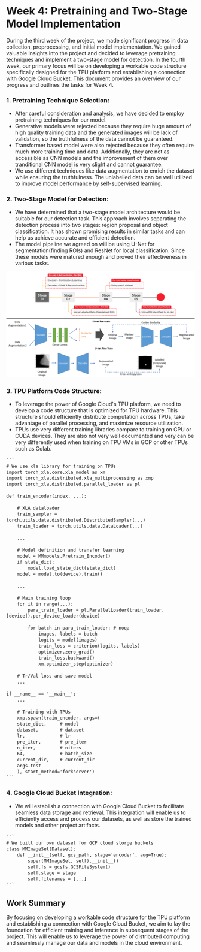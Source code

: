 # Week 4: Pretraining and Two-Stage Model Implementation

During the third week of the project, we made significant progress in data collection, preprocessing, and initial model implementation. We gained valuable insights into the project and decided to leverage pretraining techniques and implement a two-stage model for detection. In the fourth week, our primary focus will be on developing a workable code structure specifically designed for the TPU platform and establishing a connection with Google Cloud Bucket. This document provides an overview of our progress and outlines the tasks for Week 4.

### 1. Pretraining Technique Selection:
   - After careful consideration and analysis, we have decided to employ pretraining techniques for our model.
   - Generative models were rejected because they require huge amount of high quality training data and the generated images will be lack of validation, so the truthfulness of the data cannot be guaranteed.
   - Transformer based model were also rejected because they often require much more training time and data. Additionally, they are not as accessible as CNN models and the improvement of them over tranditional CNN model is very slight and cannot guarantee.
   - We use different techniques like data augmentation to enrich the dataset while ensuring the truthfulness. The unlabelled data can be well utilized to improve model performance by self-supervised learning.

### 2. Two-Stage Model for Detection:
   - We have determined that a two-stage model architecture would be suitable for our detection task. This approach involves separating the detection process into two stages: region proposal and object classification. It has shown promising results in similar tasks and can help us achieve accurate and efficient detection.
   - The model pipeline we agreed on will be using U-Net for segmentation(finding ROIs) and ResNet for local classification. Since these models were matured enough and proved their effectiveness in various tasks.

![Algorithms and Training Pipeline](./res/Algorithm.png)

### 3. TPU Platform Code Structure:
   - To leverage the power of Google Cloud's TPU platform, we need to develop a code structure that is optimized for TPU hardware. This structure should efficiently distribute computation across TPUs, take advantage of parallel processing, and maximize resource utilization.
   - TPUs use very different training libraries compare to training on CPU or CUDA devices. They are also not very well documented and very can be very differently used when training on TPU VMs in GCP or other TPUs such as Colab.

    ```
    # We use xla library for training on TPUs
    import torch_xla.core.xla_model as xm
    import torch_xla.distributed.xla_multiprocessing as xmp
    import torch_xla.distributed.parallel_loader as pl

    def train_encoder(index, ...):

        # XLA dataloader
        train_sampler = torch.utils.data.distributed.DistributedSampler(...)
        train_loader = torch.utils.data.DataLoader(...)

        ...

        # Model definition and transfer learning
        model = MMmodels.Pretrain_Encoder()
        if state_dict:
            model.load_state_dict(state_dict)
        model = model.to(device).train()

        ...

        # Main training loop
        for it in range(...):
            para_train_loader = pl.ParallelLoader(train_loader, [device]).per_device_loader(device)

            for batch in para_train_loader: # noqa
                images, labels = batch
                logits = model(images)
                train_loss = criterion(logits, labels)
                optimizer.zero_grad()
                train_loss.backward()
                xm.optimizer_step(optimizer)

        # Tr/Val loss and save model
        ...

    if __name__ == '__main__':
        ...

        # Training with TPUs
        xmp.spawn(train_encoder, args=(
        state_dict,     # model
        dataset,        # dataset
        lr,             # lr
        pre_iter,       # pre_iter
        n_iter,         # niters
        64,             # batch_size
        current_dir,    # current_dir
        args.test
        ), start_method='forkserver')
    ```

### 4. Google Cloud Bucket Integration:
   - We will establish a connection with Google Cloud Bucket to facilitate seamless data storage and retrieval. This integration will enable us to efficiently access and process our datasets, as well as store the trained models and other project artifacts.

    ```
    # We built our own dataset for GCP cloud storge buckets
    class MMImageSet(Dataset):
        def __init__(self, gcs_path, stage='encoder', aug=True):
            super(MMImageSet, self).__init__()
            self.fs = gcsfs.GCSFileSystem()
            self.stage = stage
            self.filenames = [...]
    ```

## Work Summary
By focusing on developing a workable code structure for the TPU platform and establishing a connection with Google Cloud Bucket, we aim to lay the foundation for efficient training and inference in subsequent stages of the project. This will enable us to leverage the power of distributed computing and seamlessly manage our data and models in the cloud environment.